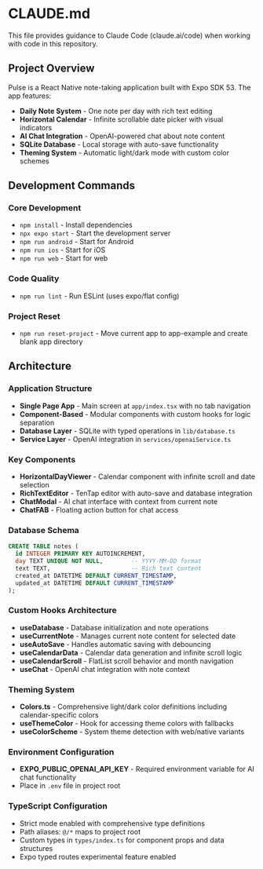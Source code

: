# CLAUDE.md

This file provides guidance to Claude Code (claude.ai/code) when working with code in this repository.

## Project Overview

Pulse is a React Native note-taking application built with Expo SDK 53. The app features:
- **Daily Note System** - One note per day with rich text editing
- **Horizontal Calendar** - Infinite scrollable date picker with visual indicators
- **AI Chat Integration** - OpenAI-powered chat about note content
- **SQLite Database** - Local storage with auto-save functionality
- **Theming System** - Automatic light/dark mode with custom color schemes

## Development Commands

### Core Development
- `npm install` - Install dependencies
- `npx expo start` - Start the development server
- `npm run android` - Start for Android
- `npm run ios` - Start for iOS  
- `npm run web` - Start for web

### Code Quality
- `npm run lint` - Run ESLint (uses expo/flat config)

### Project Reset
- `npm run reset-project` - Move current app to app-example and create blank app directory

## Architecture

### Application Structure
- **Single Page App** - Main screen at `app/index.tsx` with no tab navigation
- **Component-Based** - Modular components with custom hooks for logic separation
- **Database Layer** - SQLite with typed operations in `lib/database.ts`
- **Service Layer** - OpenAI integration in `services/openaiService.ts`

### Key Components
- **HorizontalDayViewer** - Calendar component with infinite scroll and date selection
- **RichTextEditor** - TenTap editor with auto-save and database integration  
- **ChatModal** - AI chat interface with context from current note
- **ChatFAB** - Floating action button for chat access

### Database Schema
```sql
CREATE TABLE notes (
  id INTEGER PRIMARY KEY AUTOINCREMENT,
  day TEXT UNIQUE NOT NULL,        -- YYYY-MM-DD format
  text TEXT,                       -- Rich text content
  created_at DATETIME DEFAULT CURRENT_TIMESTAMP,
  updated_at DATETIME DEFAULT CURRENT_TIMESTAMP
);
```

### Custom Hooks Architecture
- **useDatabase** - Database initialization and note operations
- **useCurrentNote** - Manages current note content for selected date
- **useAutoSave** - Handles automatic saving with debouncing
- **useCalendarData** - Calendar data generation and infinite scroll logic
- **useCalendarScroll** - FlatList scroll behavior and month navigation
- **useChat** - OpenAI chat integration with note context

### Theming System
- **Colors.ts** - Comprehensive light/dark color definitions including calendar-specific colors
- **useThemeColor** - Hook for accessing theme colors with fallbacks
- **useColorScheme** - System theme detection with web/native variants

### Environment Configuration
- **EXPO_PUBLIC_OPENAI_API_KEY** - Required environment variable for AI chat functionality
- Place in `.env` file in project root

### TypeScript Configuration
- Strict mode enabled with comprehensive type definitions
- Path aliases: `@/*` maps to project root
- Custom types in `types/index.ts` for component props and data structures
- Expo typed routes experimental feature enabled